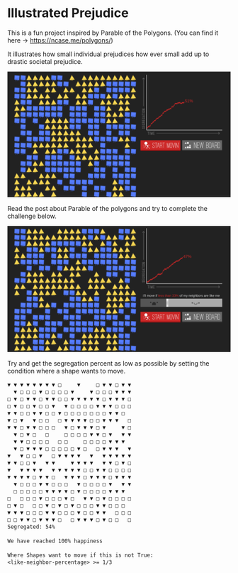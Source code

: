 # Illustrated Prejudice

This is a fun project inspired by Parable of the Polygons. (You can find it here -> https://ncase.me/polygons/)

It illustrates how small individual prejudices how ever small add up to drastic societal prejudice.

![](/images/default.png)

Read the post about Parable of the polygons and try to complete the challenge below.

![](/images/with_bias.png)

Try and get the segregation percent as low as possible by setting the condition where a shape wants to move.

```
▼ ▼ ▼ ▼ ▼ ▼ ▼ ▼ □     ▼     □ ▼ ▼ □ ▼ ▼
  ▼ □ □ □ ▼ □ □ □ □ ▼     ▼ □ □ □ ▼ ▼ ▼
□ ▼ □ ▼ ▼ □ ▼ ▼ □ □ ▼ ▼ ▼ ▼ ▼ □ ▼ ▼ ▼ □
□ ▼ □ □ ▼ □ □ ▼   ▼ □ □ □ □ ▼ ▼ ▼ □ □ □
▼ ▼ □ □ ▼ ▼ □ □ ▼ □ □ □ □ □ □ □ ▼ ▼ □  
▼ □ ▼   ▼ □ □   □ ▼ ▼ ▼ ▼ □ □ ▼ ▼ ▼   □
▼ ▼ □ ▼ ▼ □ □ □   ▼ □ ▼ ▼ ▼ □ ▼     ▼ □
  ▼ □ ▼ □   □     □ □ □ □ ▼ ▼ □ ▼   ▼ ▼
  ▼ ▼ □ □ □ □   □ □     □ □ □ □ ▼ ▼ ▼  
  ▼ □ ▼ ▼ ▼ □ □ □ □ □ ▼ □   □ ▼ ▼ ▼   ▼
▼   ▼ □ □ ▼   □ ▼ ▼ ▼ ▼   ▼   ▼ ▼ ▼ ▼ ▼
▼ ▼ □ □ ▼   ▼ ▼     ▼ ▼ ▼ ▼   ▼ ▼ □ ▼ □
▼   ▼ ▼ ▼ ▼   ▼ ▼ ▼ ▼ ▼ □ □ ▼ ▼ □ □ □ □
▼ ▼ ▼ ▼ □ ▼ ▼ □   ▼ ▼ ▼ □ ▼ ▼ ▼ □ ▼ ▼ ▼
  ▼ □ □ □ ▼ ▼ □ □ □   ▼ □ □ □ □ ▼   ▼ ▼
  □ □ □ □ □ ▼ ▼ ▼ ▼ □ ▼ □ □ □ □ ▼ ▼ ▼  
□   □ □ □ ▼ □ □ □ ▼ □   ▼ ▼ □ ▼ □ □ □ □
□ ▼ □   □ □ ▼ □ ▼ □ ▼ □ □ □ ▼ ▼ □ □ □  
▼ ▼ ▼ □ □ □ ▼ ▼ □ □ □ ▼ □ □ ▼ ▼   □ □ □
□ □ ▼ ▼ □ ▼ ▼ ▼ □   □ ▼ ▼ ▼ □ ▼ □ □   □
Segregated: 54%

We have reached 100% happiness

Where Shapes want to move if this is not True:
<like-neighbor-percentage> >= 1/3
```